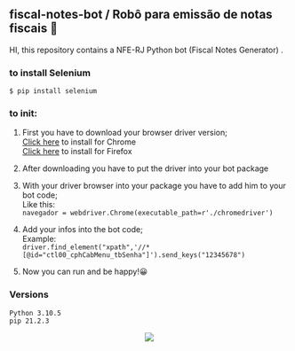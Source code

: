 ## fiscal-notes-bot / Robô para emissão de notas fiscais 🤖

HI, this repository contains a NFE-RJ Python bot (Fiscal Notes Generator) .

### to install Selenium
```console
$ pip install selenium
```

### to init:
1. First you have to download your browser driver version;<br>
[Click here](https://github.com/mozilla/geckodriver/releases) to install for Chrome<br>
[Click here](https://chromedriver.chromium.org/downloads) to install for Firefox<br>

2. After downloading you have to put the driver into your bot package
3. With your driver browser into your package you have to add him to your bot code;<br>
Like this:<br>
`navegador = webdriver.Chrome(executable_path=r'./chromedriver')`<br>
4. Add your infos into the bot code;<br>
Example:<br>`driver.find_element("xpath",'//*[@id="ctl00_cphCabMenu_tbSenha"]').send_keys("12345678")`
5. Now you can run and be happy!😀

### Versions
`Python 3.10.5`<br>
`pip 21.2.3`<br>


<div align="center">
<a href="https://bastosydaniel.github.io/My-devfolio/"><img src="https://img.shields.io/badge/-bastosydaniel.me-3423A6?style=for-the-badge&logo=Google-Chrome&logoColor=white"/></a>
</div>
